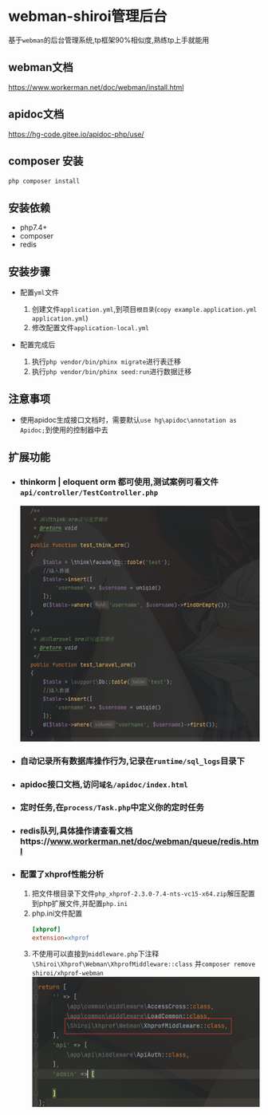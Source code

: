 # webman-shiroi管理后台
基于`webman`的后台管理系统,tp框架90%相似度,熟练tp上手就能用

## webman文档
https://www.workerman.net/doc/webman/install.html

## apidoc文档
https://hg-code.gitee.io/apidoc-php/use/

## composer 安装
`php composer install`

## 安装依赖
- php7.4+
- composer
- redis

## 安装步骤
- 配置`yml`文件
   1. 创建文件`application.yml`,到项目`根目录`(`copy example.application.yml application.yml`)
   2. 修改配置文件`application-local.yml`

- 配置完成后
   1. 执行`php vendor/bin/phinx migrate`进行表迁移
   2. 执行`php vendor/bin/phinx seed:run`进行数据迁移

## 注意事项
- 使用apidoc生成接口文档时，需要默认`use hg\apidoc\annotation as Apidoc;`到使用的控制器中去

## 扩展功能
- ### thinkorm | eloquent orm 都可使用,测试案例可看文件`api/controller/TestController.php`
  ![image_1.png](docs/images/image_1.png)
- ### 自动记录所有数据库操作行为,记录在`runtime/sql_logs`目录下
- ### apidoc接口文档,访问`域名/apidoc/index.html`
- ### 定时任务,在`process/Task.php`中定义你的定时任务
- ### redis队列,具体操作请查看文档https://www.workerman.net/doc/webman/queue/redis.html
- ### 配置了xhprof性能分析
   1. 把文件根目录下文件`php_xhprof-2.3.0-7.4-nts-vc15-x64.zip`解压配置到php扩展文件,并配置`php.ini`
   2. php.ini文件配置
      ```ini
      [xhprof]
      extension=xhprof
      ```
   3. 不使用可以直接到`middleware.php`下注释`\Shiroi\Xhprof\Webman\XhprofMiddleware::class`
      并`composer remove shiroi/xhprof-webman`
   ![image_2.png](docs/images/image_2.png)